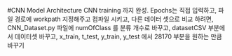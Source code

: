 #CNN Model Architecture
CNN training 까지 완성.
Epochs는 직접 입력하고, 파일 경로에 workpath 지정해주고 컴파일 시키고,
다른 데이터 셋으로 비교 하려면, CNN_Dataset.py 파일에 numOfClass 를 분류 개수로 바꾸고, datasetCSV 부분에서 데이터셋 바꾸고, x_train, t_test, y_train, y_test 에서 28170 부분을 원하는 만큼 바꾸기
